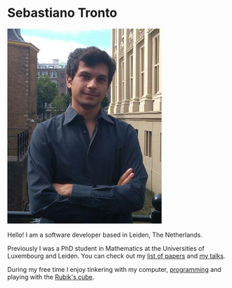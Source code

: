 # Sebastiano Tronto

![A picture of me](me.png "Me")

Hello! I am a software developer based in Leiden, The Netherlands.

Previously I was a PhD student in Mathematics at the Universities of
Luxembourg and Leiden. You can check out my [list of papers](research)
and [my talks](talks).

During my free time I enjoy tinkering with my computer, [programming](git)
and playing with the [Rubik's cube](speedcubing).
